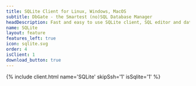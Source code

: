 ```yaml
---
title: SQLite Client for Linux, Windows, MacOS
subtitle: DbGate - the Smartest (no)SQL Database Manager
headDescription: Fast and easy to use SQLite client, SQL editor and database manager. Is free, open-source and cross-platform.
name: SQLite
layout: feature
features_left: true
icon: sqlite.svg
order: 4
isClient: 1
download_button: true
---
```


{% include client.html name='SQLite' skipSsh='1' isSqlite='1' %}
